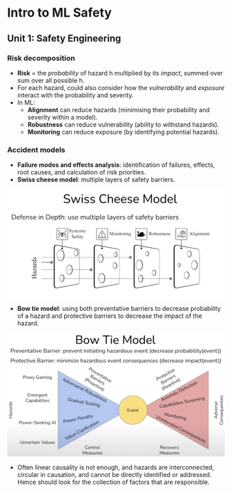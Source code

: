 # Intro to ML Safety

## Unit 1: Safety Engineering

### Risk decomposition

* **Risk** = the *probability* of hazard h multiplied by its *impact*, summed over sum over all possible h.
* For each hazard, could also consider how the *vulnerability* and *exposure* interact with the probability and severity.
* In ML:
  * **Alignment** can reduce hazards (minimising their probability and severity within a model).
  * **Robustness** can reduce vulnerability (ability to withstand hazards).
  * **Monitoring** can reduce exposure (by identifying potential hazards).


### Accident models

* **Failure modes and effects analysis**: identification of failures, effects, root causes, and calculation of risk priorities.
* **Swiss cheese model**: multiple layers of safety barriers.

![Example swiss cheese accident model](/Intro-to-ML-Safety/resources/swiss-cheese-model.png)

* **Bow tie model**: using both preventative barriers to decrease probability of a hazard and protective barriers to decrease the impact of the hazard.

![Example bow tie model](/Intro-to-ML-Safety/resources/bow-tie-model.png)

* Often linear causality is not enough, and hazards are interconnected, circular in causation, and cannot be directly identified or addressed. Hence should look for the collection of factors that are responsible.
